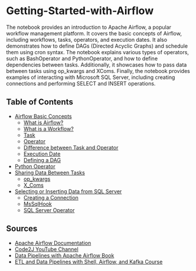 # Getting-Started-with-Airflow
The notebook provides an introduction to Apache Airflow, a popular workflow management platform. 
It covers the basic concepts of Airflow, including workflows, tasks, operators, and execution dates. It also demonstrates how to define DAGs (Directed Acyclic Graphs) and schedule them using cron syntax. 
The notebook explains various types of operators, such as BashOperator and PythonOperator, and how to define dependencies between tasks. Additionally, it showcases how to pass data between tasks using op_kwargs and XComs. Finally, the notebook provides examples of interacting with Microsoft SQL Server, including creating connections and performing SELECT and INSERT operations.

## Table of Contents

- [Airflow Basic Concepts](https://github.com/sa9978/Getting-Started-with-Airflow/blob/main/airflow.ipynb#airflow-basic-concepts)
  - [What is Airflow?](https://github.com/sa9978/Getting-Started-with-Airflow/blob/main/airflow.ipynb#what-is-airflow)
  - [What is a Workflow?](#what-is-a-workflow)
  - [Task](#task)
  - [Operator](#operator)
  - [Difference between Task and Operator](#difference-between-task-and-operator)
  - [Execution Date](#execution-date)
  - [Defining a DAG](#defining-a-dag)
- [Python Operator](#python-operator)
- [Sharing Data Between Tasks](#sharing-data-between-tasks)
  - [op_kwargs](#op_kwargs)
  - [X_Coms](#x_coms)
- [Selecting or Inserting Data from SQL Server](#selecting-or-inserting-data-from-sql-server)
  - [Creating a Connection](#creating-a-connection)
  - [MsSqlHook](#mssqlhook)
  - [SQL Server Operator](./airflow.ipynb#sql-server-operator)

## Sources

- [Apache Airflow Documentation](https://airflow.apache.org/docs/apache-airflow/stable/core-concepts/dags.html)
- [Code2J YouTube Channel](https://www.youtube.com/@coder2j)
- [Data Pipelines with Apache Airflow Book](https://livebook.manning.com/book/data-pipelines-with-apache-airflow/welcome/v-6/7)
- [ETL and Data Pipelines with Shell, Airflow, and Kafka Course](https://www.coursera.org/learn/etl-and-data-pipelines-shell-airflow-kafka)

